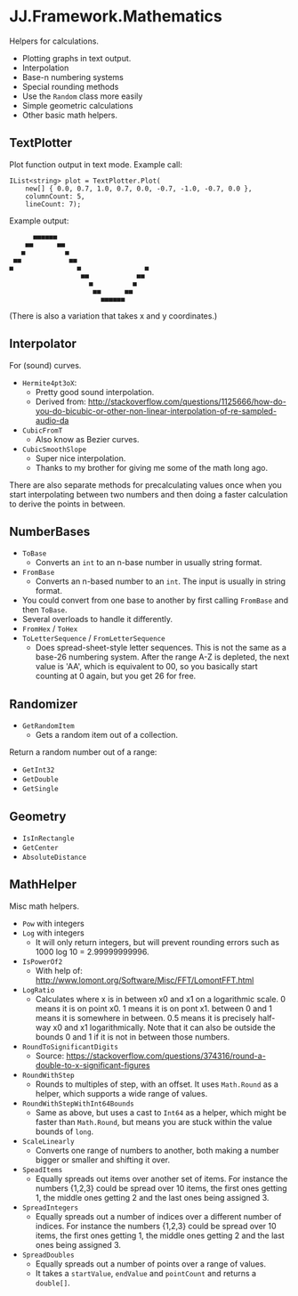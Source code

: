﻿# JJ.Framework.Mathematics

Helpers for calculations.

* Plotting graphs in text output.
* Interpolation
* Base-n numbering systems
* Special rounding methods
* Use the `Random` class more easily
* Simple geometric calculations
* Other basic math helpers.

## TextPlotter

Plot function output in text mode. Example call:

```
IList<string> plot = TextPlotter.Plot(
	new[] { 0.0, 0.7, 1.0, 0.7, 0.0, -0.7, -1.0, -0.7, 0.0 }, 
	columnCount: 5, 
	lineCount: 7);
```

Example output:

```
      ■■■■■■                       
    ■■      ■■                     
   ■          ■                    
 ■■            ■■                  
■                ■                ■
                  ■■            ■■ 
                    ■          ■   
                     ■■      ■■    
                       ■■■■■■      
```

(There is also a variation that takes x and y coordinates.)

## Interpolator

For (sound) curves.

* `Hermite4pt3oX`:
	* Pretty good sound interpolation.
	* Derived from: http://stackoverflow.com/questions/1125666/how-do-you-do-bicubic-or-other-non-linear-interpolation-of-re-sampled-audio-da
* `CubicFromT`
	* Also know as Bezier curves.
* `CubicSmoothSlope`
	* Super nice interpolation.
	* Thanks to my brother for giving me some of the math long ago.

There are also separate methods for precalculating values once when you start interpolating between two numbers and then doing a faster calculation to derive the points in between.

## NumberBases

* `ToBase`
	* Converts an `int` to an n-base number in usually string format.
* `FromBase`
	* Converts an n-based number to an `int`. The input is usually in string format.
* You could convert from one base to another by first calling `FromBase` and then `ToBase`.
* Several overloads to handle it differently.
* `FromHex` / `ToHex`
* `ToLetterSequence` / `FromLetterSequence`
	* Does spread-sheet-style letter sequences. This is not the same as a base-26 numbering system. After the range A-Z is depleted, the next value is 'AA',
	which is equivalent to 00, so you basically start counting at 0 again, but you get 26 for free.

## Randomizer

* `GetRandomItem`
	* Gets a random item out of a collection.

Return a random number out of a range:

* `GetInt32`
* `GetDouble`
* `GetSingle`

## Geometry

* `IsInRectangle`
* `GetCenter`
* `AbsoluteDistance`

## MathHelper

Misc math helpers.

* `Pow` with integers
* `Log` with integers
	* It will only return integers, but will prevent rounding errors such as 1000 log 10 = 2.99999999996.
* `IsPowerOf2`
	* With help of: http://www.lomont.org/Software/Misc/FFT/LomontFFT.html
* `LogRatio`
	* Calculates where x is in between x0 and x1 on a logarithmic scale. 0 means it is on point x0. 1 means it is on pont x1. between 0 and 1 means it is somewhere in between. 0.5 means it is precisely half-way x0 and x1 logarithmically. Note that it can also be outside the bounds 0 and 1 if it is not in between those numbers.
* `RoundToSignificantDigits`
	* Source: https://stackoverflow.com/questions/374316/round-a-double-to-x-significant-figures
* `RoundWithStep`
	* Rounds to multiples of step, with an offset. It uses `Math.Round` as a helper, which supports a wide range of values.
* `RoundWithStepWithInt64Bounds`
	* Same as above, but uses a cast to `Int64` as a helper, which might be faster than `Math.Round`, but means you are stuck within the value bounds of `long`.
* `ScaleLinearly`
	* Converts one range of numbers to another, both making a number bigger or smaller and shifting it over.
* `SpeadItems`
	* Equally spreads out items over another set of items. For instance the numbers {1,2,3} could be spread over 10 items, the first ones getting 1, the middle ones getting 2 and the last ones being assigned 3.
* `SpreadIntegers`
	* Equally spreads out a number of indices over a different number of indices. For instance the numbers {1,2,3} could be spread over 10 items, the first ones getting 1, the middle ones getting 2 and the last ones being assigned 3.
* `SpreadDoubles`
	* Equally spreads out a number of points over a range of values.
	* It takes a `startValue`, `endValue` and `pointCount` and returns a `double[]`.